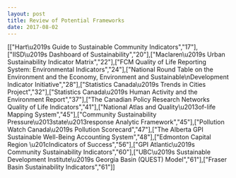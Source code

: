 ```yaml
---
layout: post
title: Review of Potential Frameworks
date: 2017-08-02
---
```


[["Hart\u2019s Guide to Sustainable Community Indicators","17"],["IISD\u2019s Dashboard of Sustainability","20"],["Maclaren\u2019s Urban Sustainability Indicator Matrix","22"],["FCM Quality of Life Reporting System: Environmental Indicators","24"],["National Round Table on the Environment and the Economy, Environment and Sustainable\nDevelopment Indicator Initiative","28"],["Statistics Canada\u2019s Trends in Cities Project","32"],["Statistics Canada\u2019s Human Activity and the Environment Report","37"],["The Canadian Policy Research Networks Quality of Life Indicators","41"],["National Atlas and Quality\u2013of-life Mapping System","45"],["Community Sustainability Pressure\u2013state\u2013response Analytic Framework","45"],["Pollution Watch Canada\u2019s Pollution Scorecard","47"],["The Alberta GPI Sustainable Well-Being Accounting System","48"],["Edmonton Capital Region \u201cIndicators of Success","56"],["GPI Atlantic\u2019s Community Sustainability Indicators","60"],["UBC\u2019s Sustainable Development Institute\u2019s Georgia Basin (QUEST) Model","61"],["Fraser Basin Sustainability Indicators","61"]]